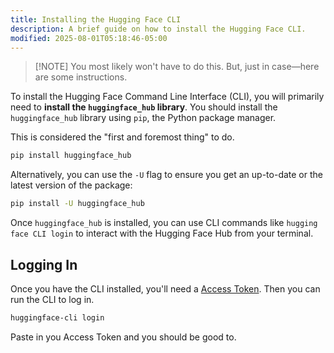 ```yaml
---
title: Installing the Hugging Face CLI
description: A brief guide on how to install the Hugging Face CLI.
modified: 2025-08-01T05:18:46-05:00
---
```


> [!NOTE] You most likely won't have to do this.
> But, just in case—here are some instructions.

To install the Hugging Face Command Line Interface (CLI), you will primarily need to **install the `huggingface_hub` library**. You should install the `huggingface_hub` library using `pip`, the Python package manager.

This is considered the "first and foremost thing" to do.

```bash
pip install huggingface_hub
```

Alternatively, you can use the `-U` flag to ensure you get an up-to-date or the latest version of the package:

```bash
pip install -U huggingface_hub
```

Once `huggingface_hub` is installed, you can use CLI commands like `hugging face CLI login` to interact with the Hugging Face Hub from your terminal.

## Logging In

Once you have the CLI installed, you'll need a [Access Token](https://huggingface.co/settings/tokens). Then you can run the CLI to log in.

```sh
huggingface-cli login
```

Paste in you Access Token and you should be good to.
